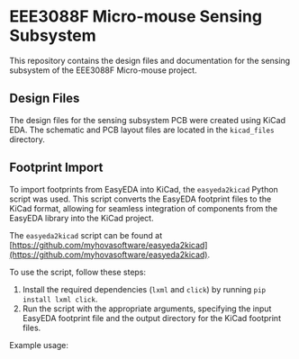 # EEE3088F Micro-mouse Sensing Subsystem

This repository contains the design files and documentation for the sensing subsystem of the EEE3088F Micro-mouse project.

## Design Files

The design files for the sensing subsystem PCB were created using KiCad EDA. The schematic and PCB layout files are located in the `kicad_files` directory.

## Footprint Import

To import footprints from EasyEDA into KiCad, the `easyeda2kicad` Python script was used. This script converts the EasyEDA footprint files to the KiCad format, allowing for seamless integration of components from the EasyEDA library into the KiCad project.

The `easyeda2kicad` script can be found at [https://github.com/myhovasoftware/easyeda2kicad](https://github.com/myhovasoftware/easyeda2kicad).

To use the script, follow these steps:

1. Install the required dependencies (`lxml` and `click`) by running `pip install lxml click`.
2. Run the script with the appropriate arguments, specifying the input EasyEDA footprint file and the output directory for the KiCad footprint files.

Example usage:
